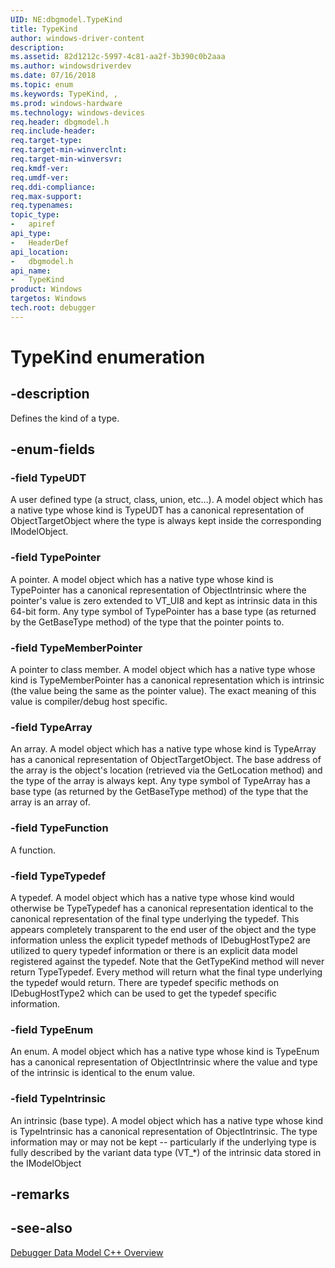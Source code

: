 ```yaml
---
UID: NE:dbgmodel.TypeKind
title: TypeKind
author: windows-driver-content
description: 
ms.assetid: 82d1212c-5997-4c81-aa2f-3b390c0b2aaa
ms.author: windowsdriverdev
ms.date: 07/16/2018
ms.topic: enum
ms.keywords: TypeKind, , 
ms.prod: windows-hardware
ms.technology: windows-devices
req.header: dbgmodel.h
req.include-header:
req.target-type:
req.target-min-winverclnt:
req.target-min-winversvr:
req.kmdf-ver:
req.umdf-ver:
req.ddi-compliance:
req.max-support:
req.typenames: 
topic_type: 
-	apiref
api_type: 
-	HeaderDef
api_location: 
-	dbgmodel.h
api_name: 
-	TypeKind
product: Windows
targetos: Windows
tech.root: debugger
---
```


# TypeKind enumeration

## -description

Defines the kind of a type.

## -enum-fields

### -field TypeUDT
A user defined type (a struct, class, union, etc...). A model object which has a native type whose kind is TypeUDT has a canonical representation of ObjectTargetObject where the type is always kept inside the corresponding IModelObject.


### -field TypePointer 
A pointer. A model object which has a native type whose kind is TypePointer has a canonical representation of ObjectIntrinsic where the pointer's value is zero extended to VT_UI8 and kept as intrinsic data in this 64-bit form. Any type symbol of TypePointer has a base type (as returned by the GetBaseType method) of the type that the pointer points to.


### -field TypeMemberPointer 
A pointer to class member. A model object which has a native type whose kind is TypeMemberPointer has a canonical representation which is intrinsic (the value being the same as the pointer value). The exact meaning of this value is compiler/debug host specific.


### -field TypeArray 
An array. A model object which has a native type whose kind is TypeArray has a canonical representation of ObjectTargetObject. The base address of the array is the object's location (retrieved via the GetLocation method) and the type of the array is always kept. Any type symbol of TypeArray has a base type (as returned by the GetBaseType method) of the type that the array is an array of.


### -field TypeFunction 
A function.


### -field TypeTypedef 
A typedef. A model object which has a native type whose kind would otherwise be TypeTypedef has a canonical representation identical to the canonical representation of the final type underlying the typedef. This appears completely transparent to the end user of the object and the type information unless the explicit typedef methods of IDebugHostType2 are utilized to query typedef information or there is an explicit data model registered against the typedef. Note that the GetTypeKind method will never return TypeTypedef. Every method will return what the final type underlying the typedef would return. There are typedef specific methods on IDebugHostType2 which can be used to get the typedef specific information.


### -field TypeEnum 
An enum. A model object which has a native type whose kind is TypeEnum has a canonical representation of ObjectIntrinsic where the value and type of the intrinsic is identical to the enum value. 


### -field TypeIntrinsic 
An intrinsic (base type). A model object which has a native type whose kind is TypeIntrinsic has a canonical representation of ObjectIntrinsic. The type information may or may not be kept -- particularly if the underlying type is fully described by the variant data type (VT_*) of the intrinsic data stored in the IModelObject

## -remarks

## -see-also

[Debugger Data Model C++ Overview](https://review.docs.microsoft.com/en-us/windows-hardware/drivers/debugger/data-model-cpp-overview?branch=debugger-op-ref-docs)
